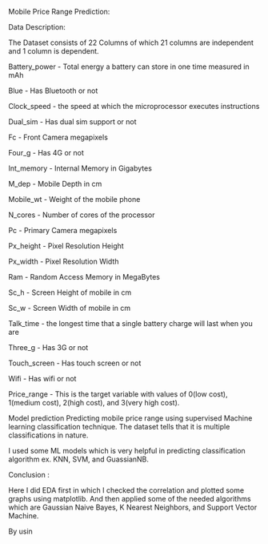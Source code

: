 Mobile Price Range Prediction:

Data Description:

The Dataset consists of 22 Columns of which 21 columns are independent and 1 column is dependent.

Battery_power - Total energy a battery can store in one time measured in mAh

Blue - Has Bluetooth or not

Clock_speed - the speed at which the microprocessor executes instructions

Dual_sim - Has dual sim support or not

Fc - Front Camera megapixels

Four_g - Has 4G or not

Int_memory - Internal Memory in Gigabytes

M_dep - Mobile Depth in cm

Mobile_wt - Weight of the mobile phone

N_cores - Number of cores of the processor

Pc - Primary Camera megapixels

Px_height - Pixel Resolution Height

Px_width - Pixel Resolution Width

Ram - Random Access Memory in MegaBytes

Sc_h - Screen Height of mobile in cm

Sc_w - Screen Width of mobile in cm

Talk_time - the longest time that a single battery charge will last when you are

Three_g - Has 3G or not

Touch_screen - Has touch screen or not

Wifi - Has wifi or not

Price_range - This is the target variable with values of 0(low cost), 1(medium cost), 2(high cost), and 3(very high cost).

Model prediction Predicting mobile price range using supervised Machine learning classification technique. The dataset tells that it is multiple classifications in nature.

I used some ML models which is very helpful in predicting classification algorithm ex. KNN, SVM, and GuassianNB.

Conclusion :

Here I did EDA first in which I checked the correlation and plotted some graphs using matplotlib. And then applied some of the needed algorithms which are Gaussian Naive Bayes, K Nearest Neighbors, and Support Vector Machine.

By usin
